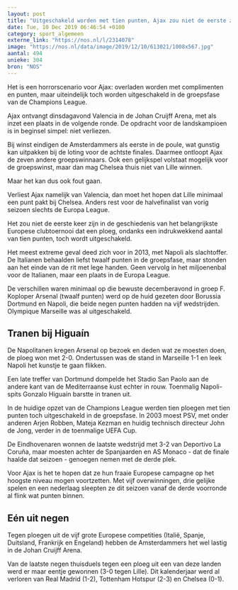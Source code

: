 ```yaml
---
layout: post
title: "Uitgeschakeld worden met tien punten, Ajax zou niet de eerste zijn"
date: Tue, 10 Dec 2019 06:46:54 +0100
category: sport_algemeen
externe_link: "https://nos.nl/l/2314078"
image: "https://nos.nl/data/image/2019/12/10/613021/1008x567.jpg"
aantal: 494
unieke: 304
bron: "NOS"
---
```


<p>Het is een horrorscenario voor Ajax: overladen worden met complimenten en punten, maar uiteindelijk toch worden uitgeschakeld in de groepsfase van de Champions League. </p>
<p>Ajax ontvangt dinsdagavond Valencia in de Johan Cruijff Arena, met als inzet een plaats in de volgende ronde. De opdracht voor de landskampioen is in beginsel simpel: niet verliezen.</p>
<p>Bij winst eindigen de Amsterdammers als eerste in de poule, wat gunstig kan uitpakken bij de loting voor de achtste finales. Daarmee ontloopt Ajax de zeven andere groepswinnaars. Ook een gelijkspel volstaat mogelijk voor de groepswinst, maar dan mag Chelsea thuis niet van Lille winnen.</p>
<p>Maar het kan dus ook fout gaan.</p>
<p>Verliest Ajax namelijk van Valencia, dan moet het hopen dat Lille minimaal een punt pakt bij Chelsea. Anders rest voor de halvefinalist van vorig seizoen slechts de Europa League.</p>
<p>Het zou niet de eerste keer zijn in de geschiedenis van het belangrijkste Europese clubtoernooi dat een ploeg, ondanks een indrukwekkend aantal van tien punten, toch wordt uitgeschakeld.</p>
<p>Het meest extreme geval deed zich voor in 2013, met Napoli als slachtoffer. De Italianen behaalden liefst twaalf punten in de groepsfase, maar stonden aan het einde van de rit met lege handen. Geen vervolg in het miljoenenbal voor de Italianen, maar een plaats in de Europa League.</p>
<p>De verschillen waren minimaal op die bewuste decemberavond in groep F. Koploper Arsenal (twaalf punten) werd op de huid gezeten door Borussia Dortmund en Napoli, die beide negen punten hadden na vijf wedstrijden. Olympique Marseille was al uitgeschakeld.</p>
<h2>Tranen bij Higuaín</h2>
<p>De Napolitanen kregen Arsenal op bezoek en deden wat ze moesten doen, de ploeg won met 2-0. Ondertussen was de stand in Marseille 1-1 en leek Napoli het kunstje te gaan flikken.</p>
<p>Een late treffer van Dortmund dompelde het Stadio San Paolo aan de andere kant van de Mediterraanse kust echter in rouw. Toenmalig Napoli-spits Gonzalo Higuaín barstte in tranen uit.</p>
<p>In de huidige opzet van de Champions League werden tien ploegen met tien punten toch uitgeschakeld in de groepsfase. In 2003 moest PSV, met onder anderen Arjen Robben, Mateja Kezman en huidig technisch directeur John de Jong, verder in de toenmalige UEFA Cup.</p>
<p>De Eindhovenaren wonnen de laatste wedstrijd met 3-2 van Deportivo La Coruña, maar moesten achter de Spanjaarden en AS Monaco - dat de finale haalde dat seizoen - genoegen nemen met de derde plek.</p>
<p>Voor Ajax is het te hopen dat ze hun fraaie Europese campagne op het hoogste niveau mogen voortzetten. Met vijf overwinningen, drie gelijke spelen en een nederlaag sleepten ze dit seizoen vanaf de derde voorronde al flink wat punten binnen.</p>
<h2>Eén uit negen</h2>
<p>Tegen ploegen uit de vijf grote Europese competities (Italië, Spanje, Duitsland, Frankrijk en Engeland) hebben de Amsterdammers het wel lastig in de Johan Cruijff Arena.</p>
<p>Van de laatste negen thuisduels tegen een ploeg uit een van deze landen werd er maar eentje gewonnen (3-0 tegen Lille). Dit kalenderjaar werd al verloren van Real Madrid (1-2), Tottenham Hotspur (2-3) en Chelsea (0-1).</p>
